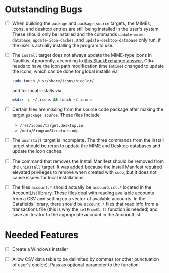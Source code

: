 # Outstanding Bugs #

* [ ] When building the `package` and `package_source` targets, the MIMEs, icons, and desktop entries are still being installed in the user's system. These should only be installed and the commands `update-mime-database`, `update-icon-caches`, and `update-desktop-database` only run, if the user is actually installing the program to use.

* [ ] The `install` target does not always update the MIME-type icons in Nautilus. Apparently, according to [this StackExchange answer](https://unix.stackexchange.com/a/465085), Gtk+ needs to have the icon path modification time (`mtime`) changed to update the icons, which can be done for global installs via

  ```bash
  sudo touch /usr/share/icons/hicolor/
  ```

  and for local installs via

  ```bash
  mkdir -p ~/.icons && touch ~/.icons
  ```

* [ ] Certain files are missing from the source code package after making the target `package_source`. These files include

  * `/res/icons/target.desktop.in`
  * `/meta/ProgramStructure.odp`

* [ ] The `uninstall` target is incomplete. The three commands from the install target should be rerun to update the MIME and Desktop databases and update the icon caches.

* [ ] The command that removes the Install Manifest should be removed from the `uninstall` target. It was added because the Install Manifest required elevated privileges to remove when created with `sudo`, but it does not cause issues for local installations.

* [ ] The files `account.*` should actually be `accountList.*` located in the AccountList library. These files deal with reading avaliable accounts from a CSV and setting up a vector of available accounts. In the Datafields library, there should be `account.*` files that read info from a transactions file (this is why the `setFromStr()` function is needed) and save an iterator to the appropriate account in the AccountList.

# Needed Features

* [ ] Create a Windows installer
* [ ] Allow CSV data table to be delimited by commas (or other punctuation of user's choice). Pass as optional parameter to the function.

